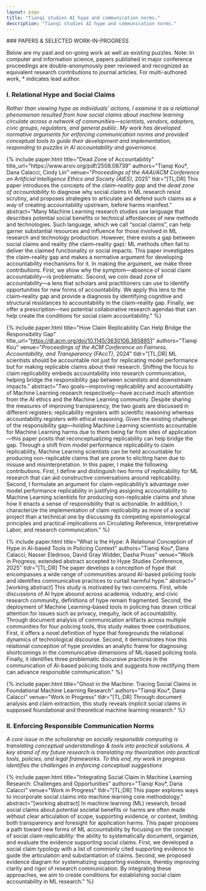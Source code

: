 ```yaml
---
layout: page
title: "Tianqi studies AI hype and communication norms."
description: "Tianqi studies AI hype and communication norms."
---
```

<div class="research-page" markdown="1">
### PAPERS & SELECTED WORK-IN-PROGRESS
<p class="research-intro">Below are my past and on-going work as well as existing puzzles. Note: In computer and information science, papers published in major conference proceedings are double-anonymously peer reviewed and recognized as equivalent research contributions to journal articles. For multi-authored work, * indicates lead author.</p>

### I. Relational Hype and Social Claims
_Rather than viewing hype as individuals' actions, I examine it as a relational phenomenon resulted from how social claims about machine learning circulate across a network of communities—scientists, vendors, adopters, civic groups, regulators, and general public. My work has developed normative arguments for enforcing communication norms and provided conceptual tools to guide their development and implementation, responding to puzzles in AI accountability and governance._

<div class="pubs">
{% include paper.html
  title="Dead Zone of Accountability"
  title_url="https://www.arxiv.org/pdf/2508.08739"
  authors="Tianqi Kou*, Dana Calacci, Cindy Lin"
  venue="<em>Proceedings of the AAAI/ACM Conference on Artificial Intelligence Ethics and Society (AIES)</em>, 2025"
  tldr="[TL;DR] This paper introduces the concepts of the <em>claim–reality gap</em> and the <em>dead zone of accountability</em> to diagnose why social claims in ML research resist scrutiny, and proposes strategies to articulate and defend such claims as a way of creating accountability upstream, before harms manifest."
  abstract="Many Machine Learning research studies use language that describes potential social benefits or technical affordances of new methods and technologies. Such language, which we call “social claims”, can help garner substantial resources and influence for those involved in ML research and technology production. However, there exists a gap between social claims and reality (the claim–reality gap): ML methods often fail to deliver the claimed functionality or social impacts. This paper investigates the claim–reality gap and makes a normative argument for developing accountability mechanisms for it. In making the argument, we make three contributions. First, we show why the symptom—absence of social claim accountability—is problematic. Second, we coin dead zone of accountability—a lens that scholars and practitioners can use to identify opportunities for new forms of accountability. We apply this lens to the claim–reality gap and provide a diagnosis by identifying cognitive and structural resistances to accountability in the claim–reality gap. Finally, we offer a prescription—two potential collaborative research agendas that can help create the conditions for social claim accountability."
%}

{% include paper.html
  title="How Claim Replicability Can Help Bridge the Responsibility Gap"
  title_url="https://dl.acm.org/doi/10.1145/3630106.3658951"
  authors="Tianqi Kou"
  venue="<em>Proceedings of the ACM Conference on Fairness, Accountability, and Transparency (FAccT)</em>, 2024"
  tldr="[TL;DR] ML scientists should be accountable not just for replicating model performance but for making replicable claims about their research. Shifting the focus to claim replicability embeds accountability into research communication, helping bridge the responsibility gap between scientists and downstream impacts."
  abstract="Two goals—improving replicability and accountability of Machine Learning research respectively—have accrued much attention from the AI ethics and the Machine Learning community. Despite sharing the measures of improving transparency, the two goals are discussed in different registers: replicability registers with scientific reasoning whereas accountability registers with ethical reasoning. Given the existing challenge of the responsibility gap—holding Machine Learning scientists accountable for Machine Learning harms due to them being far from sites of application—this paper posits that reconceptualizing replicability can help bridge the gap. Through a shift from model performance replicability to claim replicability, Machine Learning scientists can be held accountable for producing non-replicable claims that are prone to eliciting harm due to misuse and misinterpretation. In this paper, I make the following contributions. First, I define and distinguish two forms of replicability for ML research that can aid constructive conversations around replicability. Second, I formulate an argument for claim-replicability’s advantage over model performance replicability in justifying assigning accountability to Machine Learning scientists for producing non-replicable claims and show how it enacts a sense of responsibility that is actionable. In addition, I characterize the implementation of claim replicability as more of a social project than a technical one by discussing its competing epistemological principles and practical implications on Circulating Reference, Interpretative Labor, and research communication."
%}

{% include paper.html
  title="What is the Hype: A Relational Conception of Hype in AI-based Tools in Policing Context"
  authors="Tianqi Kou*, Dana Calacci, Nasser Eledroos, David Gray Widder, Dasha Pruss"
  venue="Work in Progress; extended abstract accepted to Hype Studies Conference, 2025"
  tldr="[TL;DR] The paper develops a conception of hype that encompasses a wide range of communities around AI-based policing tools and identifies communicative practices to curtail harmful hype."
  abstract="[working abstract] This study is motivated by two concerns. First, while discussions of AI hype abound across academia, industry, and civic research community, definitions of hype remain fragmented. Second, the deployment of Machine Learning–based tools in policing has drawn critical attention for issues such as privacy, inequity, lack of accountability. Through document analysis of communication artifacts across multiple communities for four policing tools, this study makes three contributions. First, it offers a novel definition of hype that foregrounds the relational dynamics of technological discourse. Second, it demonstrates how this relational conception of hype provides an analytic frame for diagnosing shortcomings in the communicative dimensions of ML-based policing tools. Finally, it identifies three problematic discursive practices in the communication of AI-based policing tools and suggests how rectifying them can advance responsible communication."
%}

{% include paper.html
  title="Ghost in the Machine: Tracing Social Claims in Foundational Machine Learning Research"
  authors="Tianqi Kou*, Dana Calacci"
  venue="Work in Progress"
  tldr="[TL;DR] Through document analysis and claim extraction, this study reveals implicit social claims in supposed foundational and theoretical machine learning research."
%}
</div>


### II. Enforcing Responsible Communication Norms
_A core issue in the scholarship on socially responsible computing is translating conceptual understandings & tools into practical solutions. A key strand of my future research is translating my theorization into practical tools, policies, and legal frameworks. To this end, my work in progress identifies the challenges in enforcing conceptual suggestions_


<div class="pubs">
  {% include paper.html
  title="Integrating Social Claim in Machine Learning Research: Challenges and Opportunities"
  authors="Tianqi Kou*, Dana Calacci"
  venue="Work in Progress"
  tldr="[TL;DR] This paper explores ways to incorporate social claims into machine learning core methodology."
  abstract="[working abstract] In machine learning (ML) research, broad social claims about potential societal benefits or harms are often made without clear articulation of scope, supporting evidence, or context, limiting both transparency and foresight for application harms. This paper proposes a path toward new forms of ML accountability by focusing on the concept of social claim replicability: the ability to systematically document, organize, and evaluate the evidence supporting social claims. First, we developed a social claim typology with a list of commonly cited supporting evidence to guide the articulation and substantiation of claims. Second, we proposed evidence diagram for systematizing supporting evidence, thereby improving clarity and rigor of research communication. By integrating these approaches, we aim to create conditions for establishing social claim accountability in ML research."
%}
</div>


</div>
